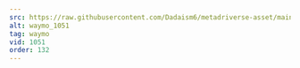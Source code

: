 ```yaml
---
src: https://raw.githubusercontent.com/Dadaism6/metadriverse-asset/main/script-waymo-output-newcompressed/waymo_1051.mp4
alt: waymo_1051
tag: waymo
vid: 1051
order: 132
---
```


